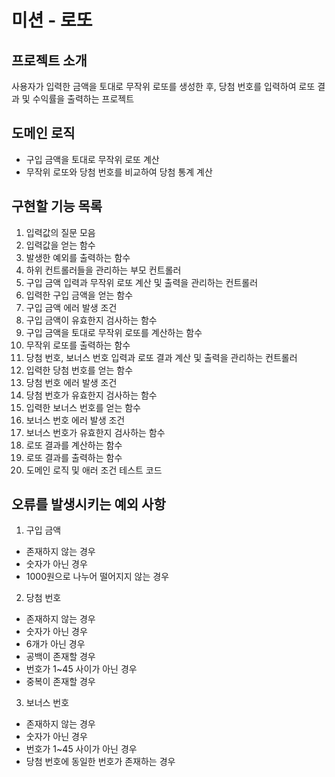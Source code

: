# 미션 - 로또

## 프로젝트 소개
사용자가 입력한 금액을 토대로 무작위 로또를 생성한 후,
당첨 번호를 입력하여 로또 결과 및 수익률을 출력하는 프로젝트

## 도메인 로직
- 구입 금액을 토대로 무작위 로또 계산
- 무작위 로또와 당첨 번호를 비교하여
  당첨 통계 계산

## 구현할 기능 목록
1. 입력값의 질문 모음
2. 입력값을 얻는 함수
3. 발생한 예외를 출력하는 함수
4. 하위 컨트롤러들을 관리하는 부모 컨트롤러
5. 구입 금액 입력과 무작위 로또 계산 및 출력을 관리하는 컨트롤러
6. 입력한 구입 금액을 얻는 함수
7. 구입 금액 에러 발생 조건
8. 구입 금액이 유효한지 검사하는 함수
9. 구입 금액을 토대로 무작위 로또를 계산하는 함수
10. 무작위 로또를 출력하는 함수
11. 당첨 번호, 보너스 번호 입력과 로또 결과 계산 및 출력을 관리하는 컨트롤러
12. 입력한 당첨 번호를 얻는 함수
13. 당첨 번호 에러 발생 조건
14. 당첨 번호가 유효한지 검사하는 함수
15. 입력한 보너스 번호를 얻는 함수
16. 보너스 번호 에러 발생 조건
17. 보너스 번호가 유효한지 검사하는 함수
18. 로또 결과를 계산하는 함수
19. 로또 결과를 출력하는 함수
20. 도메인 로직 및 애러 조건 테스트 코드

## 오류를 발생시키는 예외 사항
1. 구입 금액
  - 존재하지 않는 경우
  - 숫자가 아닌 경우
  - 1000원으로 나누어 떨어지지 않는 경우

2. 당첨 번호
  - 존재하지 않는 경우
  - 숫자가 아닌 경우
  - 6개가 아닌 경우
  - 공백이 존재할 경우
  - 번호가 1~45 사이가 아닌 경우
  - 중복이 존재할 경우

3. 보너스 번호
  - 존재하지 않는 경우
  - 숫자가 아닌 경우
  - 번호가 1~45 사이가 아닌 경우
  - 당첨 번호에 동일한 번호가 존재하는 경우